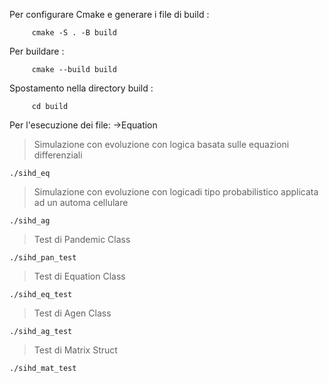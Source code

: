 Per configurare Cmake e generare i file di build :

         cmake -S . -B build
Per buildare :

         cmake --build build
Spostamento nella directory build :

         cd build
Per l'esecuzione dei file:
->Equation

  >Simulazione con evoluzione con logica basata sulle  equazioni differenziali

    ./sihd_eq
  >Simulazione con evoluzione con logicadi tipo probabilistico applicata ad un automa cellulare

    ./sihd_ag
  >Test di Pandemic Class

    ./sihd_pan_test
   >Test di Equation Class

    ./sihd_eq_test
   >Test di Agen Class

    ./sihd_ag_test
  >Test di Matrix<T> Struct

    ./sihd_mat_test
